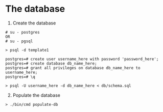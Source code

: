 The database
============

1. Create the database

  ```shell
  # su - postgres
  OR
  # su - pgsql

  > psql -d template1

  postgres=# create user username_here with password 'password_here';
  postgres=# create database db_name_here;
  postgres=# grant all privileges on database db_name_here to username_here;
  postgres=# \q

  > psql -U username_here -d db_name_here < db/schema.sql
  ```

2. Populate the database

  ```shell
  > ./bin/cmd populate-db
  ```
